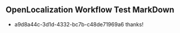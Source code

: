 ## OpenLocalization Workflow Test MarkDown
* a9d8a44c-3d1d-4332-bc7b-c48de71969a6 
thanks!<!--HONumber=Mar16_HO3-->
